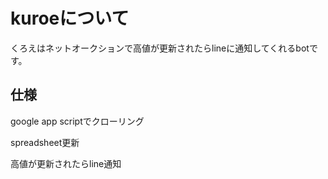 # kuroeについて
くろえはネットオークションで高値が更新されたらlineに通知してくれるbotです。

## 仕様
google app scriptでクローリング　　

spreadsheet更新　　

高値が更新されたらline通知　　
